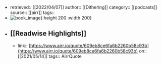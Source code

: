 - retrieved:: [[2022/04/07]]
  author:: [[Dithering]]
  category:: [[podcasts]]
  source:: [[airr]]
  tags::
- ![book_image](https://dithering.fm/wp-content/uploads/2021/05/DitheringCoverart.jpg){:height 200 :width 200}
- ## [[Readwise Highlights]]
	- link:: [https://www.airr.io/quote/609eb8ce6fa6b2260b58c93b](https://www.airr.io/quote/609eb8ce6fa6b2260b58c93b)
	  on:: [[2021/05/14]]
	  tags:: 
	  AirrQuote